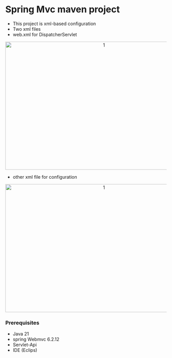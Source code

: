 # Spring Mvc maven project 
- This project is xml-based configuration
- Two xml files
- web.xml for DispatcherServlet

<p align="center">
  <img width="600" height="400" alt="1" src="https://github.com/user-attachments/assets/94cf29e4-2f6a-46e3-aeed-4c44afd750d0" />
</p>

- other xml file for configuration

<p align="center">
<img width="600" height="400" alt="1" src="https://github.com/user-attachments/assets/7af5c12f-047e-480c-929f-602b56c0151d" />
</p>

### Prerequisites
- Java 21
- spring Webmvc 6.2.12
- Servlet-Api
- IDE (Eclips)
